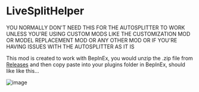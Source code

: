 # LiveSplitHelper
YOU NORMALLY DON'T NEED THIS FOR THE AUTOSPLITTER TO WORK UNLESS YOU'RE USING CUSTOM MODS LIKE THE CUSTOMIZATION MOD OR MODEL REPLACEMENT MOD OR ANY OTHER MOD OR IF YOU'RE HAVING ISSUES WITH THE AUTOSPLITTER AS IT IS

This mod is created to work with BepInEx, you would unzip the .zip file from [Releases](https://github.com/ru-mii/ADGAC-LiveSplitHelper/releases) and then copy paste into your plugins folder in BepInEx, should like like this...
  
![image](https://github.com/ru-mii/ADGAC-LiveSplitHelper/assets/118167137/900091ae-9e17-4e0f-bb3e-5391bc0d1599)
